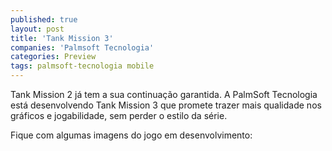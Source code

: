 ```yaml
---
published: true
layout: post
title: 'Tank Mission 3'
companies: 'Palmsoft Tecnologia'
categories: Preview
tags: palmsoft-tecnologia mobile
---
```

Tank Mission 2 já tem a sua continuação garantida. A PalmSoft Tecnologia está desenvolvendo Tank Mission 3 que promete trazer mais qualidade nos gráficos e jogabilidade, sem perder o estilo da série.

Fique com algumas imagens do jogo em desenvolvimento: